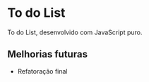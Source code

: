 # To do List

To do List, desenvolvido com JavaScript puro.

## Melhorias futuras

- Refatoração final

